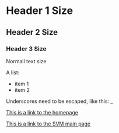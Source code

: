 # Header 1 Size

## Header 2 Size

### Header 3 Size

Normall text size

A list:
- item 1
- item 2

Underscores need to be escaped, like this: \_

[This is a link to the homepage](http://0.0.0.0:8000)

[This is a link to the SVM main page](http://0.0.0.0:8000/svm.html)